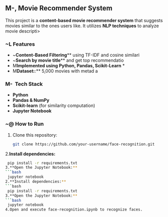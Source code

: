 ##  M-, Movie Recommender System

This project is a **content-based movie recommender system** that suggests movies similar to the ones users like. It utilizes **NLP techniques** to analyze movie descripti>

###  ~L Features
-  ~**Content-Based Filtering**** using TF-IDF and cosine similari
-  ~**Search by movie title**** and get top recommendatio
-  M**Implemented using Python, Pandas, Scikit-Learn**  *
-  M**Dataset:**:** 5,000 movies with metad  a

###  M- ️ Tech Stack
- **Python**
- **Pandas & NumPy**
- **Scikit-learn** (for similarity computation)
- **Jupyter Notebook**

###  ~@ How to Run
1. Clone this repository:
   ```bash
   git clone https://github.com/your-username/face-recognition.git
2.**Install dependencies:**
  ```bash
   pip install -r requirements.txt
3.**Open the Jupyter Notebook:**
  ```bash
   jupyter notebook
2.**Install dependencies:**
  ```bash
   pip install -r requirements.txt
3.**Open the Jupyter Notebook:**
  ```bash
   jupyter notebook
4.Open and execute face-recognition.ipynb to recognize faces.
